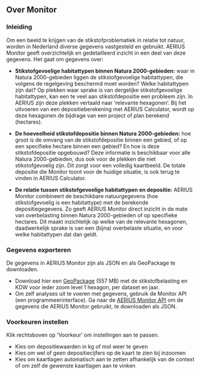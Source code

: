 ## Over Monitor

### Inleiding

Om een beeld te krijgen van de stikstofproblematiek in relatie tot natuur, worden in Nederland diverse gegevens vastgesteld en gebruikt. AERIUS Monitor geeft overzichtelijk en gedetailleerd inzicht in een deel van deze gegevens. Het gaat om gegevens over:

- **Stikstofgevoelige habitattypen binnen Natura 2000-gebieden:** waar in Natura 2000-gebieden liggen de stikstofgevoelige habitattypen, die volgens de regelgeving beschermd moet worden? Welke habitattypen zijn dat? Op plekken waar sprake is van dergelijke stikstofgevoelige habitattypen, kan een te veel aan stikstofdepositie een probleem zijn. In AERIUS zijn deze plekken vertaald naar ‘relevante hexagonen’. Bij het uitvoeren van een depositieberekening met AERIUS Calculator, wordt op deze hexagonen de bijdrage van een project of plan berekend (hectares).

- **De hoeveelheid stikstofdepositie binnen Natura 2000-gebieden:** hoe groot is de omvang van de stikstofdepositie binnen een gebied, of op een specifieke hectare binnen een gebied? En hoe is deze stikstofdepositie opgebouwd? Deze informatie is beschikbaar voor alle Natura 2000-gebieden, dus ook voor de plekken die niet stikstofgevoelig zijn. Dit zorgt voor een volledig kaartbeeld. De totale depositie die Monitor toont voor de huidige situatie, is ook terug te vinden in AERIUS Calculator.

- **De relatie tussen stikstofgevoelige habitattypen en depositie:** AERIUS Monitor combineert de beschikbare natuurgegevens (hoe stikstofgevoelig is een habitattype) met de berekende depositiegegevens. Zo geeft AERIUS Monitor direct inzicht in de mate van overbelasting binnen Natura 2000-gebieden of op specifieke hectares. Dit maakt inzichtelijk op welke van de relevante hexagonen, daadwerkelijk sprake is van een (bijna) overbelaste situatie, en voor welke habitattypen dat dan geldt.

### Gegevens exporteren 

De gegevens in AERIUS Monitor zijn als JSON en als GeoPackage te downloaden. 
* Download hier een [GeoPackage](https://link.aerius.nl/documenten/monitor/geopackage-monitor_2024-11-29_1531.zip) (557 MB) met de stikstofbelasting en KDW voor ieder zoom level 1 hexagon, per dataset en jaar.
* Om zelf analyses uit te voeren met gegevens, gebruik de Monitor API (een programmeerinterface). Ga naar de [AERIUS Monitor API](https://fame.aerius.nl/api/swagger-ui/index.html) om de gegevens die AERIUS Monitor gebruikt, te downloaden als JSON.

### Voorkeuren instellen

Klik rechtsboven op 'Voorkeur' om instellingen aan te passen. 
* Kies om depositiewaarden in kg of mol weer te geven
* Kies om wel of geen depositiecijfers op de kaart te zien bij inzoomen
* Kies om kaartlagen automatisch aan te zetten afhankelijk van de context of om zelf de gewenste kaartlagen aan te vinken
